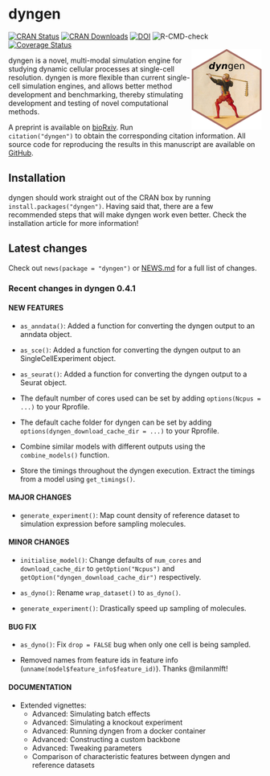 
# dyngen

[![CRAN
Status](https://www.r-pkg.org/badges/version/dyngen)](https://cran.r-project.org/package=dyngen)
[![CRAN
Downloads](https://cranlogs.r-pkg.org/badges/dyngen)](https://cran.r-project.org/package=dyngen)
[![DOI](https://img.shields.io/badge/doi-10.1101/2020.02.06.936971-green)](https://doi.org/10.1101/2020.02.06.936971)
![R-CMD-check](https://github.com/dynverse/dyngen/workflows/R-CMD-check/badge.svg)
[![Coverage
Status](https://codecov.io/gh/dynverse/dyngen/branch/master/graph/badge.svg)](https://codecov.io/gh/dynverse/dyngen?branch=master)
<br><img src="man/figures/logo.png" align="right" />

dyngen is a novel, multi-modal simulation engine for studying dynamic
cellular processes at single-cell resolution. dyngen is more flexible
than current single-cell simulation engines, and allows better method
development and benchmarking, thereby stimulating development and
testing of novel computational methods.

A preprint is available on
[bioRxiv](https://doi.org/10.1101/2020.02.06.936971). Run
`citation("dyngen")` to obtain the corresponding citation information.
All source code for reproducing the results in this manuscript are
available on [GitHub](https://github.com/dynverse/dyngen_manuscript).

## Installation

dyngen should work straight out of the CRAN box by running
`install.packages("dyngen")`. Having said that, there are a few
recommended steps that will make dyngen work even better. Check the
installation article for more information!

<!-- todo: provide pointers to getting started and installation urls over at dynverse.org/dyngen -->

## Latest changes

Check out `news(package = "dyngen")` or [NEWS.md](NEWS.md) for a full
list of changes.

<!-- This section gets automatically generated from NEWS.md -->

### Recent changes in dyngen 0.4.1

#### NEW FEATURES

-   `as_anndata()`: Added a function for converting the dyngen output to
    an anndata object.

-   `as_sce()`: Added a function for converting the dyngen output to an
    SingleCellExperiment object.

-   `as_seurat()`: Added a function for converting the dyngen output to
    a Seurat object.

-   The default number of cores used can be set by adding
    `options(Ncpus = ...)` to your Rprofile.

-   The default cache folder for dyngen can be set by adding
    `options(dyngen_download_cache_dir = ...)` to your Rprofile.

-   Combine similar models with different outputs using the
    `combine_models()` function.

-   Store the timings throughout the dyngen execution. Extract the
    timings from a model using `get_timings()`.

#### MAJOR CHANGES

-   `generate_experiment()`: Map count density of reference dataset to
    simulation expression before sampling molecules.

#### MINOR CHANGES

-   `initialise_model()`: Change defaults of `num_cores` and
    `download_cache_dir` to `getOption("Ncpus")` and
    `getOption("dyngen_download_cache_dir")` respectively.

-   `as_dyno()`: Rename `wrap_dataset()` to `as_dyno()`.

-   `generate_experiment()`: Drastically speed up sampling of molecules.

#### BUG FIX

-   `as_dyno()`: Fix `drop = FALSE` bug when only one cell is being
    sampled.

-   Removed names from feature ids in feature info
    (`unname(model$feature_info$feature_id)`). Thanks @milanmlft!

#### DOCUMENTATION

-   Extended vignettes:
    -   Advanced: Simulating batch effects
    -   Advanced: Simulating a knockout experiment
    -   Advanced: Running dyngen from a docker container
    -   Advanced: Constructing a custom backbone
    -   Advanced: Tweaking parameters
    -   Comparison of characteristic features between dyngen and
        reference datasets
